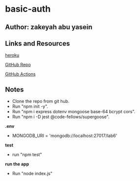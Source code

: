 # basic-auth

## Author: zakeyah abu yasein

## Links and Resources


[heroku](https://zakeyah-basicauth.herokuapp.com/)

[GitHub Repo](https://github.com/zakeyah/basic-auth)

[GitHub Actions](https://github.com/zakeyah/basic-auth/actions)


## Notes

- Clone the repo from git hub.
- Run "npm init -y".
- Run "npm i express dotenv mongoose base-64 bcrypt cors".
- Run "npm i -D jest @code-fellows/supergoose".

**.env**
- MONGODB_URI = 'mongodb://localhost:27017/lab6'

**test**
- run "npm test"

**run the app**
- Run "node index.js"